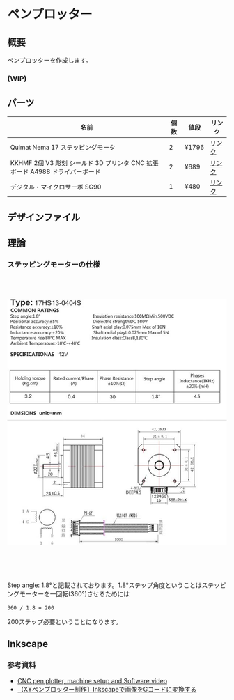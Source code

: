 # ペンプロッター

## 概要

ペンプロッターを作成します。

### (WIP)

## パーツ

|        名前      |   個数     |     値段    |    リンク    |
|------------------------------|------------|------------|-------------|
|Quimat Nema 17 ステッピングモータ|   2   |     ¥1796       |[リンク](https://www.amazon.co.jp/Quimat-17%E3%82%B9%E3%83%86%E3%83%83%E3%83%94%E3%83%B3%E3%82%B0%E3%83%A2%E3%83%BC%E3%82%BF-3D%E3%83%97%E3%83%AA%E3%83%B3%E3%82%BF%E3%83%BC%E7%94%A8-36-8oz-3D%E3%83%97%E3%83%AA%E3%83%B3%E3%82%BF%E3%83%BC/dp/B06XRFGTR4/ref=asc_df_B06XRFGTR4/?tag=jpgo-22&linkCode=df0&hvadid=265845994451&hvpos=&hvnetw=g&hvrand=104924426555351107&hvpone=&hvptwo=&hvqmt=&hvdev=c&hvdvcmdl=&hvlocint=&hvlocphy=1009052&hvtargid=pla-444781979692&th=1)|
|KKHMF 2個 V3 彫刻 シールド 3D プリンタ CNC 拡張ボード A4988 ドライバーボード|   2   |     ¥689      |[リンク](https://www.amazon.co.jp/gp/product/B088FLTQ2K/ref=as_li_tl?ie=UTF8&tag=101010fun-22&camp=247&creative=1211&linkCode=as2&creativeASIN=B088FLTQ2K)|
|デジタル・マイクロサーボ SG90|   1   |     ¥480      |[リンク](https://www.amazon.co.jp/TOWER-PRO-SG90D-%E3%83%87%E3%82%B8%E3%82%BF%E3%83%AB%E3%83%BB%E3%83%9E%E3%82%A4%E3%82%AF%E3%83%AD%E3%82%B5%E3%83%BC%E3%83%9C-SG90/dp/B016FKJJ8M/ref=sr_1_6?keywords=sg90%2Bservo&qid=1656045938&sr=8-6&th=1)|


## デザインファイル

## 理論

### ステッピングモーターの仕様
<br><br><br>
![](../img/stepper/stepper_1.jpg#center)

<br><br><br>

Step angle: 1.8°と記載されております。1.8°ステップ角度ということはステッピングモーターを一回転(360°)させるためには

```
360 / 1.8 = 200  
```

200ステップ必要ということになります。


## Inkscape

### 参考資料
- [CNC pen plotter, machine setup and Software video](https://www.youtube.com/watch?v=I4omT2L9aI8)
- [【XYペンプロッター制作】Inkscapeで画像をGコードに変換する](https://101010.fun/iot/arduino-cnc-image-to-gcode.html)


